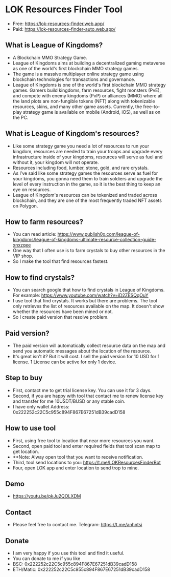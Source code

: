 # LOK Resources Finder Tool
- Free: https://lok-resources-finder.web.app/
- Paid: https://lok-resources-finder-auto.web.app/

## What is League of Kingdoms?
- A Blockchain MMO Strategy Game.
- League of Kingdoms aims at building a decentralized gaming metaverse as one of the world's first blockchain MMO strategy games.
- The game is a massive multiplayer online strategy game using blockchain technologies for transactions and governance.
- League of Kingdoms is one of the world's first blockchain MMO strategy games. Gamers build kingdoms, farm resources, fight monsters (PvE), and compete with enemy kingdoms (PvP) or alliances (MMO) where all the land plots are non-fungible tokens (NFT) along with tokenizable resources, skins, and many other game assets. Currently, the free-to-play strategy game is available on mobile (Android, iOS), as well as on the PC.

## What is League of Kingdom's resources?
- Like some strategy game you need a lot of resources to run your kingdom, resources are needed to train your troops and upgrade every infrastructure inside of your kingdoms, resources will serve as fuel and without it, your kingdom will not operate.
- Resources including food, lumber, stone, gold, and rare crystals.
- As I’ve said like some strategy games the resources serve as fuel for your kingdoms, you gonna need them to train soldiers and upgrade the level of every instruction in the game, so it is the best thing to keep an eye on resources.
- League of Kingdom's resources can be tokenized and traded across blockchain, and they are one of the most frequently traded NFT assets on Polygon.

## How to farm resources?
- You can read article: https://www.publish0x.com/league-of-kingdoms/league-of-kingdoms-ultimate-resource-collection-guide-xnxzqee
- One way that I often use is to farm crystals to buy other resources in the VIP shop.
- So I make the tool that find resources fastest.

## How to find crystals?
- You can search google that how to find crystals in League of Kingdoms. For example: https://www.youtube.com/watch?v=iD2ZESQqOuY
- I use tool that find crystals. It works but there are problems. The tool only retrieves the list of resources available on the map. It doesn't show whether the resources have been mined or not.
- So I create paid version that resolve problem.

## Paid version?
- The paid version will automatically collect resource data on the map and send you automatic messages about the location of the resource.
- It's great isn't it? But it will cost. I sell the paid version for 10 USD for 1 license. 1 License can be active for only 1 device.

## Step to buy
- First, contact me to get trial license key. You can use it for 3 days.
- Second, if you are happy with tool that contact me to renew license key and transfer for me 10USDT/BUSD or any stable coin.
- I have only wallet Address: 0x222252c22C5c955c894F867E67251dB39cadD158

## How to use tool
- First, using free tool to location that near more resources you want.
- Second, open paid tool and enter required fields that tool scan map to get location.
- **Note: Alway open tool that you want to receive notification.
- Third, tool send locations to you: https://t.me/LOKResourcesFinderBot
- Four, open LOK app and enter location to send trop to mine.

## Demo
- https://youtu.be/pkJu2QOLXDM

## Contact
- Please feel free to contact me. Telegram: https://t.me/anhntsi

## Donate
- I am very happy if you use this tool and find it useful.
- You can donate to me if you like
- BSC: 0x222252c22C5c955c894F867E67251dB39cadD158
- ETH/Matic: 0x222252c22C5c955c894F867E67251dB39cadD158

